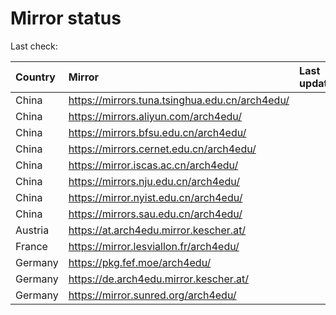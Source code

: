 <script src="./time.js"></script>
# Mirror status
Last check: <script type="text/javascript">localize(1706901337.5053453);</script>

|Country|Mirror|Last update|
|:------|:-----|:----------|
|China|https://mirrors.tuna.tsinghua.edu.cn/arch4edu/|<script type="text/javascript">localize(1706855600);</script>|
|China|https://mirrors.aliyun.com/arch4edu/|<script type="text/javascript">localize(1706855600);</script>|
|China|https://mirrors.bfsu.edu.cn/arch4edu/|<script type="text/javascript">localize(1706855600);</script>|
|China|https://mirrors.cernet.edu.cn/arch4edu/|<script type="text/javascript">localize(1706855600);</script>|
|China|https://mirror.iscas.ac.cn/arch4edu/|<script type="text/javascript">localize(1706855600);</script>|
|China|https://mirrors.nju.edu.cn/arch4edu/|<script type="text/javascript">localize(1706812146);</script>|
|China|https://mirror.nyist.edu.cn/arch4edu/|<script type="text/javascript">localize(1706855600);</script>|
|China|https://mirrors.sau.edu.cn/arch4edu/|<script type="text/javascript">localize(1706855600);</script>|
|Austria|https://at.arch4edu.mirror.kescher.at/|<script type="text/javascript">localize(1706855600);</script>|
|France|https://mirror.lesviallon.fr/arch4edu/|<script type="text/javascript">localize(1706855600);</script>|
|Germany|https://pkg.fef.moe/arch4edu/|<script type="text/javascript">localize(1706855600);</script>|
|Germany|https://de.arch4edu.mirror.kescher.at/|<script type="text/javascript">localize(1706855600);</script>|
|Germany|https://mirror.sunred.org/arch4edu/|<script type="text/javascript">localize(1706855600);</script>|

<script src="./tablefilter/tablefilter.js"></script>
<script src="./table.js"></script>